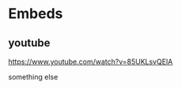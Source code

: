 # Embeds

## youtube

https://www.youtube.com/watch?v=85UKLsvQEIA

something else

[](https://www.youtube.com/watch?v=85UKLsvQEIA)
